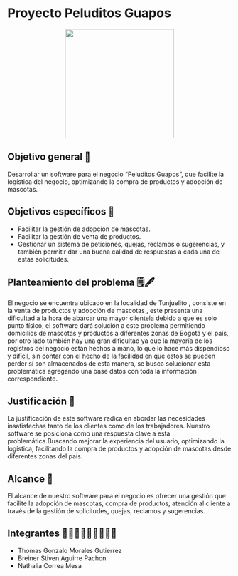 # Proyecto Peluditos Guapos
<p align="center"><img width="245" src="https://github.com/senacti/project-g1-peluditosguapos/blob/main/static/images/Logo2PG.png?raw=true"></p>

## Objetivo general 🎯
Desarrollar un software para el negocio “Peluditos Guapos”, que facilite la logística del negocio, optimizando la compra de productos y adopción de mascotas. 

## Objetivos específicos 🎯
- Facilitar la gestión de adopción de mascotas.
- Facilitar la gestión de venta de productos.
- Gestionar un sistema de peticiones, quejas, reclamos o sugerencias, y también permitir dar una buena calidad de respuestas a cada una de estas solicitudes.

## Planteamiento del problema 🗒️🖋️
El negocio se encuentra ubicado en la localidad de  Tunjuelito , consiste en la venta de productos y adopción de mascotas ,  este presenta una dificultad a la hora de abarcar una mayor clientela debido a que es solo punto físico, el  software dará solución a este problema permitiendo domicilios de mascotas y productos a diferentes zonas de Bogotá y el país, por otro lado también hay una gran dificultad ya que la mayoría de los registros del negocio están hechos a mano, lo que lo hace más dispendioso y difícil, sin contar con el hecho de la facilidad en que estos se pueden perder si son almacenados de esta manera, se busca solucionar esta problemática agregando una base datos con toda la información correspondiente.

## Justificación 📃
La justificación de este software radica en abordar las necesidades insatisfechas tanto de los clientes como de los trabajadores. Nuestro software se posiciona como una respuesta clave a esta problemática.Buscando mejorar la experiencia del usuario, optimizando la logística,  facilitando la compra de productos y adopción de mascotas desde diferentes zonas del país.

## Alcance 🚀
El alcance de nuestro software para el negocio es ofrecer una gestión que facilite la adopción de mascotas, compra de productos, atención al cliente a través de la gestión de solicitudes, quejas, reclamos y sugerencias.

## Integrantes 🧑🏻‍💻🧑🏻‍💻👩🏻‍💻
- Thomas Gonzalo Morales Gutierrez
- Breiner Stiven Aguirre Pachon 
- Nathalia Correa Mesa 
